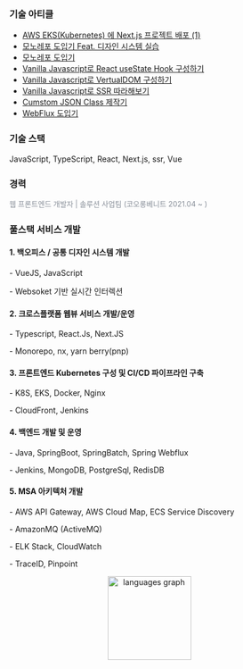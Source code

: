 ###

### 기술 아티클 
- [AWS EKS(Kubernetes) 에 Next.js 프로젝트 배포 (1) ](https://ineedbentely.tistory.com/15)
- [모노레포 도입기 Feat. 디자인 시스템 실습 ](https://ineedbentely.tistory.com/13)
- [모노레포 도입기](https://ineedbentely.tistory.com/12)
- [Vanilla Javascript로 React useState Hook 구성하기](https://ineedbentely.tistory.com/14)
- [Vanilla Javascript로 VertualDOM 구성하기](https://ineedbentely.tistory.com/16)
- [Vanilla Javascript로 SSR 따라해보기](https://www.daum.net)
- [Cumstom JSON Class 제작기](https://ineedbentely.tistory.com/10)
- [WebFlux 도입기](https://ineedbentely.tistory.com/8)

###
### 기술 스택
JavaScript, TypeScript, React, Next.js, ssr, Vue

<h3>경력</h3> 
<span style="color: #878e98; font-size: 13px; text-align: left; line-height: 19px;">웹 프론트엔드 개발자  | 솔루션 사업팀 (코오롱베니트 2021.04 ~ ) </span>

###
###
<h3> 풀스택 서비스 개발 </h3>
<h4>1. 백오피스 / 공통 디자인 시스템 개발 </h4>

<p> - VueJS, JavaScript</p>
<p> - Websoket 기반 실시간 인터렉션</p>

<h4>2. 크로스플랫폼 웹뷰 서비스 개발/운영</h4>

<p> - Typescript, React.Js, Next.JS</p>
<p> - Monorepo, nx, yarn berry(pnp)</p>

<h4>3. 프론트엔드 Kubernetes 구성 및 CI/CD 파이프라인 구축</h4>

<p> - K8S, EKS, Docker, Nginx</p>
<p> - CloudFront, Jenkins</p>

<h4>4. 백엔드 개발 및 운영</h4>

<p> - Java, SpringBoot, SpringBatch, Spring Webflux</p>
<p> - Jenkins, MongoDB, PostgreSql, RedisDB</p>

<h4>5. MSA 아키텍처 개발</h4>

<p>  - AWS API Gateway, AWS Cloud Map, ECS Service Discovery</p>
<p>  - AmazonMQ (ActiveMQ) </p>
<p>  - ELK Stack, CloudWatch</p>
<p>  - TraceID, Pinpoint</p>


<div align="center">
  <img src="https://github-readme-stats.vercel.app/api/top-langs?username=lightgoorm&locale=en&hide_title=false&layout=compact&card_width=320&langs_count=5&theme=dracula&hide_border=false" height="150" alt="languages graph"  />
</div>

